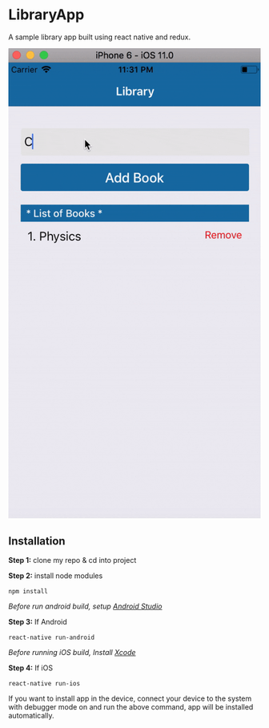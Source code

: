 # LibraryApp
A sample library app built using react native and redux.

![Sample1](screenshot/library_app.gif)

## Installation

**Step 1:** clone my repo & cd into project

**Step 2:** install node modules

```
npm install
```

*Before run android build, setup [Android Studio](https://facebook.github.io/react-native/docs/android-setup.html)*

**Step 3:** If Android

```
react-native run-android
```

*Before running iOS build, Install [Xcode](https://developer.apple.com/xcode/download/)*

**Step 4:** If iOS

```
react-native run-ios
```

If you want to install app in the device, connect your device to the system with debugger mode on and run the above command, app will be installed automatically.
